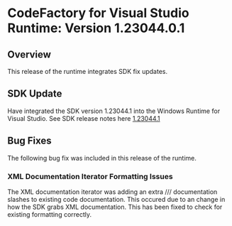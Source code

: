 # CodeFactory for Visual Studio Runtime: Version 1.23044.0.1

## Overview 
This release of the runtime integrates SDK fix updates.

## SDK Update
Have integrated the SDK version 1.23044.1 into the Windows Runtime for Visual Studio. See SDK release notes here [1.23044.1](../sdk/1.23044.1.md)

## Bug Fixes
The following bug fix was included in this release of the runtime.

### XML Documentation Iterator Formatting Issues
The XML documentation iterator was adding an extra /// documentation slashes to existing code documentation. This occured due to an change in how the SDK grabs XML documentation. This has been fixed to check for existing formatting correctly.  

